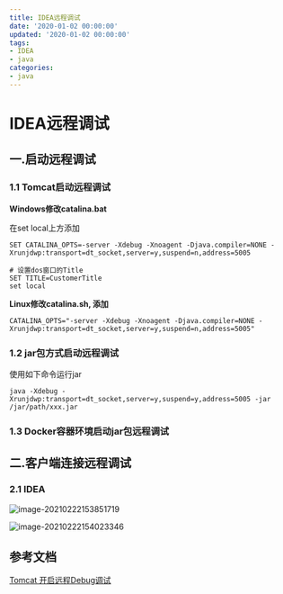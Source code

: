 ```yaml
---
title: IDEA远程调试
date: '2020-01-02 00:00:00'
updated: '2020-01-02 00:00:00'
tags:
- IDEA
- java
categories:
- java
---
```


# IDEA远程调试

## 一.启动远程调试

### 1.1 Tomcat启动远程调试

**Windows修改catalina.bat**

在set local上方添加

```shell
SET CATALINA_OPTS=-server -Xdebug -Xnoagent -Djava.compiler=NONE -Xrunjdwp:transport=dt_socket,server=y,suspend=n,address=5005

# 设置dos窗口的Title
SET TITLE=CustomerTitle
set local
```

**Linux修改catalina.sh, 添加**

```shell
CATALINA_OPTS="-server -Xdebug -Xnoagent -Djava.compiler=NONE -Xrunjdwp:transport=dt_socket,server=y,suspend=n,address=5005"
```

### 1.2 jar包方式启动远程调试

使用如下命令运行jar

```shell
java -Xdebug -Xrunjdwp:transport=dt_socket,server=y,suspend=y,address=5005 -jar  /jar/path/xxx.jar
```

### 1.3 Docker容器环境启动jar包远程调试

## 二.客户端连接远程调试

### 2.1 IDEA

![image-20210222153851719](https://gitee.com/swang-harbin/pic-bed/raw/master/images/2021/20210222153852.png)

![image-20210222154023346](https://gitee.com/swang-harbin/pic-bed/raw/master/images/2021/20210222154023.png)

## 参考文档

[Tomcat 开启远程Debug调试](https://www.jianshu.com/p/369398dc2f4a)
